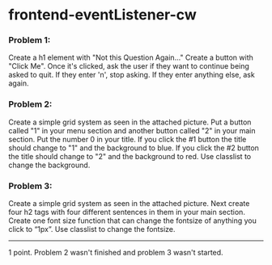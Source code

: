 # frontend-eventListener-cw

### Problem 1:
Create a h1 element with "Not this Question Again..." Create a button with "Click Me". Once it's clicked, ask the user if they want to continue being asked to quit. If they enter 'n', stop asking. If they enter anything else, ask again.

### Problem 2:
Create a simple grid system as seen in the attached picture. Put a button called "1" in your menu section and another button called "2" in your main section. Put the number 0 in your title. If you click the #1 button the title should change to "1" and the background to blue. If you click the #2 button the title should change to "2" and the background to red. Use classlist to change the background.

### Problem 3:
Create a simple grid system as seen in the attached picture. Next create four h2 tags with four different sentences in them in your main section. Create one font size function that can change the fontsize of anything you click to “1px”. Use classlist to change the fontsize.
<hr>
1 point. Problem 2 wasn't finished and problem 3 wasn't started.